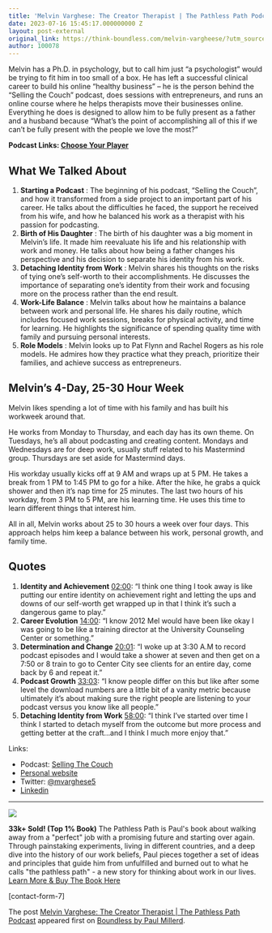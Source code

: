 ```yaml
---
title: 'Melvin Varghese: The Creator Therapist | The Pathless Path Podcast'
date: 2023-07-16 15:45:17.000000000 Z
layout: post-external
original_link: https://think-boundless.com/melvin-vargheese/?utm_source=rss&utm_medium=rss&utm_campaign=melvin-vargheese
author: 100078
---
```


Melvin has a Ph.D. in psychology, but to call him just “a psychologist” would be trying to fit him in too small of a box. He has left a successful clinical career to build his online “healthy business” – he is the person behind the “Selling the Couch” podcast, does sessions with entrepreneurs, and runs an online course where he helps therapists move their businesses online. Everything he does is designed to allow him to be fully present as a father and a husband because “What’s the point of accomplishing all of this if we can’t be fully present with the people we love the most?”

**Podcast Links: [Choose Your Player](https://link.chtbl.com/melvinv)**

## **What We Talked About**

1. **Starting a Podcast** : The beginning of his podcast, “Selling the Couch”, and how it transformed from a side project to an important part of his career. He talks about the difficulties he faced, the support he received from his wife, and how he balanced his work as a therapist with his passion for podcasting.
2. **Birth of His Daughter** : The birth of his daughter was a big moment in Melvin’s life. It made him reevaluate his life and his relationship with work and money. He talks about how being a father changes his perspective and his decision to separate his identity from his work.
3. **Detaching Identity from Work** : Melvin shares his thoughts on the risks of tying one’s self-worth to their accomplishments. He discusses the importance of separating one’s identity from their work and focusing more on the process rather than the end result.
4. **Work-Life Balance** : Melvin talks about how he maintains a balance between work and personal life. He shares his daily routine, which includes focused work sessions, breaks for physical activity, and time for learning. He highlights the significance of spending quality time with family and pursuing personal interests.
5. **Role Models** : Melvin looks up to Pat Flynn and Rachel Rogers as his role models. He admires how they practice what they preach, prioritize their families, and achieve success as entrepreneurs.

## **Melvin’s 4-Day, 25-30 Hour Week**

Melvin likes spending a lot of time with his family and has built his workweek around that.

He works from Monday to Thursday, and each day has its own theme. On Tuesdays, he’s all about podcasting and creating content. Mondays and Wednesdays are for deep work, usually stuff related to his Mastermind group. Thursdays are set aside for Mastermind days.

His workday usually kicks off at 9 AM and wraps up at 5 PM. He takes a break from 1 PM to 1:45 PM to go for a hike. After the hike, he grabs a quick shower and then it’s nap time for 25 minutes. The last two hours of his workday, from 3 PM to 5 PM, are his learning time. He uses this time to learn different things that interest him.

All in all, Melvin works about 25 to 30 hours a week over four days. This approach helps him keep a balance between his work, personal growth, and family time.

## Quotes

1. **Identity and Achievement** [02:00](https://www.youtube.com/watch?v=I1wYX9z-BwA&t=120s): “I think one thing I took away is like putting our entire identity on achievement right and letting the ups and downs of our self-worth get wrapped up in that I think it’s such a dangerous game to play.”
2. **Career Evolution** [14:00](https://www.youtube.com/watch?v=I1wYX9z-BwA&t=840s): “I know 2012 Mel would have been like okay I was going to be like a training director at the University Counseling Center or something.”
3. **Determination and Change** [20:01](https://www.youtube.com/watch?v=I1wYX9z-BwA&t=1201s): “I woke up at 3:30 A.M to record podcast episodes and I would take a shower at seven and then get on a 7:50 or 8 train to go to Center City see clients for an entire day, come back by 6 and repeat it.”
4. **Podcast Growth** [33:03](https://www.youtube.com/watch?v=I1wYX9z-BwA&t=1983s): “I know people differ on this but like after some level the download numbers are a little bit of a vanity metric because ultimately it’s about making sure the right people are listening to your podcast versus you know like all people.”
5. **Detaching Identity from Work** [58:00](https://www.youtube.com/watch?v=I1wYX9z-BwA&t=3480s): “I think I’ve started over time I think I started to detach myself from the outcome but more process and getting better at the craft…and I think I much more enjoy that.”

Links:

- Podcast: [Selling The Couch](https://sellingthecouch.com/)
- [Personal website](https://melvinvarghese.com/)
- Twitter: [@mvarghese5](https://twitter.com/mvarghese5?s=20) 
- [Linkedin](https://www.linkedin.com/in/melvinvarghesephd/)

* * *
 ![](https://i1.wp.com/think-boundless.com/wp-content/uploads/2022/01/Picture2.png?resize=140%2C175&ssl=1)

**33k+ Sold! (Top 1% Book)** The Pathless Path is Paul's book about walking away from a "perfect" job with a promising future and starting over again. Through painstaking experiments, living in different countries, and a deep dive into the history of our work beliefs, Paul pieces together a set of ideas and principles that guide him from unfulfilled and burned out to what he calls "the pathless path" - a new story for thinking about work in our lives. [Learn More & Buy The Book Here](https://think-boundless.com/the-pathless-path/)

[contact-form-7]

The post [Melvin Varghese: The Creator Therapist | The Pathless Path Podcast](https://think-boundless.com/melvin-vargheese/) appeared first on [Boundless by Paul Millerd](https://think-boundless.com).

